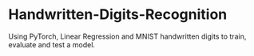 # Handwritten-Digits-Recognition
Using PyTorch, Linear Regression and MNIST handwritten digits to train, evaluate and test a model.
